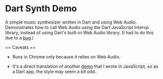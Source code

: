 # Dart Synth Demo #

A simple music synthesizer written in Dart and using Web Audio. Demonstrates how to call
Web Audio using the Dart JavaScript Interop library, instead of using Dart's built-in
Web Audio library. (I had to do this due to a [bug][1].)

== Caveats ==

* Runs in Chrome only because it relies on Web Audio.

* It's a direct translation of another [demo][2] that I wrote in JavaScript, so as a Dart
app, the style may seem a bit odd.

[1]: https://code.google.com/p/dart/issues/detail?id=9739
[2]: https://github.com/skybrian/midiplayer
